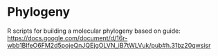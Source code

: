 # Phylogeny
R scripts for building a molecular phylogeny based on guide: 
https://docs.google.com/document/d/16r-wbb1BlfeO6FM2d5pojeQnJQEjgOLVN_iB7tWLVuk/pub#h.31bz20qwsisr
